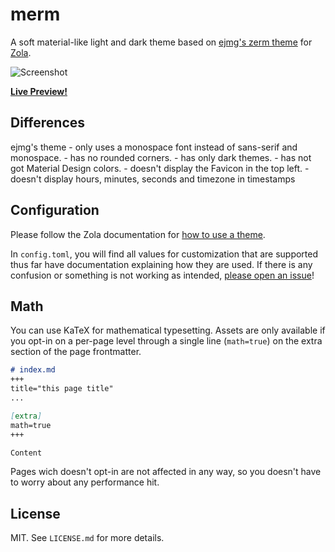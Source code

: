 # merm

A soft material-like light and dark theme based on [ejmg's zerm theme](https://github.com/ejmg/zerm) for [Zola](https://getzola.org).

![Screenshot](../master/zerm-preview.png?raw=true)

[**Live Preview!**](https://zerm.ejmg.now.sh/)

## Differences

ejmg's theme
	- only uses a monospace font instead of sans-serif and monospace.
	- has no rounded corners.
	- has only dark themes.
	- has not got Material Design colors.
	- doesn't display the Favicon in the top left.
	- doesn't display hours, minutes, seconds and timezone in timestamps

## Configuration

Please follow the Zola documentation for [how to use a
theme](https://www.getzola.org/documentation/themes/installing-and-using-themes/#installing-a-theme).

In `config.toml`, you will find all values for customization that are supported
thus far have documentation explaining how they are used. If there is any confusion or something is not working as intended, [please open an issue](https://codeberg.org/papojari/merm/issues)!

## Math

You can use KaTeX for mathematical typesetting.
Assets are only available if you opt-in on a per-page level through
a single line (`math=true`) on the extra section of the page frontmatter.

``` md
# index.md
+++
title="this page title"
...

[extra]
math=true
+++

Content
```

Pages wich doesn't opt-in are not affected in any way, so you doesn't have
to worry about any performance hit.

## License

MIT. See `LICENSE.md` for more details.
